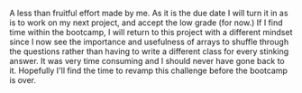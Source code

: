 A less than fruitful effort made by me. As it is the due date I will turn it in as is to work on my next project, and accept the low grade (for now.) If I find time within the bootcamp, I will return to this project with a different mindset since I now see the importance and usefulness of arrays to shuffle through the questions rather than having to write a different class for every stinking answer. It was very time consuming and I should never have gone back to it. Hopefully I'll find the time to revamp this challenge before the bootcamp is over.